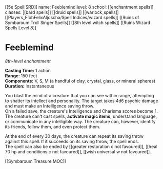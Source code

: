 [[5e Spell SRD]]
name: Feeblemind
level: 8
school: [[enchantment spells]]
classes: [[bard spells]]
         [[druid spells]]
         [[warlock_spells]]
         [[Players_FlohFelixAljoscha/Spell Indices/wizard spells]]
         [[Ruins of Symbaroum Troll Singer Spells]]
		[[8th level witch spells]]
         [[Ruins Wizard Spells Level 8]]

# Feeblemind 
_8th-level enchantment_ 

**Casting Time:** 1 action    
**Range:** 150 feet    
**Components:** V, S, M (a handful of clay, crystal, glass, or mineral spheres)    
**Duration:** Instantaneous 

You blast the mind of a creature that you can see within range, attempting to shatter its intellect and personality. The target takes 4d6 psychic damage and must make an Intelligence saving throw.    
On a failed save, the creature's Intelligence and Charisma scores become 1. The creature can't cast spells, **activate magic items**, understand language, or communicate in any intelligible way. The creature can, however, identify its friends, follow them, and even protect them.

At the end of every 30 days, the creature can repeat its saving throw against this spell. If it succeeds on its saving throw, the spell ends.    
The spell can also be ended by [[greater restoration c not favoured]], [[heal 70 hp and conditions c not favoured]], [[wish universal w not favoured]].

[[Symbaroum Treasure MOC]]